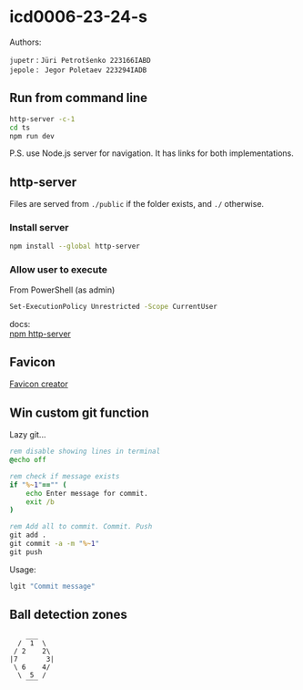 # icd0006-23-24-s

Authors:  

``jupetr`` : ``Jüri Petrotšenko 223166IABD``\
``jepole`` : `` Jegor Poletaev 223294IADB``


## Run from command line
~~~sh
http-server -c-1
cd ts
npm run dev
~~~
P.S. use Node.js server for navigation. It has links for both implementations.

## http-server

Files are served from `./public` if the folder exists, and `./` otherwise.

### Install server
~~~sh
npm install --global http-server
~~~

### Allow user to execute
From PowerShell (as admin)
~~~sh
Set-ExecutionPolicy Unrestricted -Scope CurrentUser
~~~

docs:  
[npm http-server](https://www.npmjs.com/package/http-server)

## Favicon

[Favicon creator](https://www.favicon.cc/)

## Win custom git function

Lazy git... 

~~~bat
rem disable showing lines in terminal
@echo off

rem check if message exists
if "%~1"=="" (
    echo Enter message for commit.
    exit /b
)

rem Add all to commit. Commit. Push
git add .
git commit -a -m "%~1"
git push
~~~

Usage:
~~~sh
lgit "Commit message"
~~~

## Ball detection zones

~~~
    ___
  /  1  \
 / 2    2\
|7       3|
 \ 6    4/
  \  5  /    
    ‾‾‾
~~~